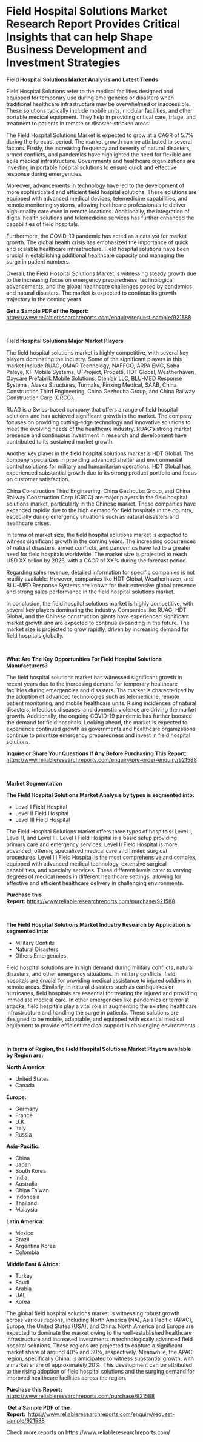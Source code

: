 <p><h1>Field Hospital Solutions Market Research Report Provides Critical Insights that can help Shape Business Development and Investment Strategies</h1></p><p><strong>Field Hospital Solutions Market Analysis and Latest Trends</strong></p>
<p><p>Field Hospital Solutions refer to the medical facilities designed and equipped for temporary use during emergencies or disasters when traditional healthcare infrastructure may be overwhelmed or inaccessible. These solutions typically include mobile units, modular facilities, and other portable medical equipment. They help in providing critical care, triage, and treatment to patients in remote or disaster-stricken areas.</p><p>The Field Hospital Solutions Market is expected to grow at a CAGR of 5.7% during the forecast period. The market growth can be attributed to several factors. Firstly, the increasing frequency and severity of natural disasters, armed conflicts, and pandemics have highlighted the need for flexible and agile medical infrastructure. Governments and healthcare organizations are investing in portable hospital solutions to ensure quick and effective response during emergencies.</p><p>Moreover, advancements in technology have led to the development of more sophisticated and efficient field hospital solutions. These solutions are equipped with advanced medical devices, telemedicine capabilities, and remote monitoring systems, allowing healthcare professionals to deliver high-quality care even in remote locations. Additionally, the integration of digital health solutions and telemedicine services has further enhanced the capabilities of field hospitals.</p><p>Furthermore, the COVID-19 pandemic has acted as a catalyst for market growth. The global health crisis has emphasized the importance of quick and scalable healthcare infrastructure. Field hospital solutions have been crucial in establishing additional healthcare capacity and managing the surge in patient numbers.</p><p>Overall, the Field Hospital Solutions Market is witnessing steady growth due to the increasing focus on emergency preparedness, technological advancements, and the global healthcare challenges posed by pandemics and natural disasters. The market is expected to continue its growth trajectory in the coming years.</p></p>
<p><strong>Get a Sample PDF of the Report:&nbsp;</strong> <a href="https://www.reliableresearchreports.com/enquiry/request-sample/921588">https://www.reliableresearchreports.com/enquiry/request-sample/921588</a></p>
<p>&nbsp;</p>
<p><strong>Field Hospital Solutions Major Market Players</strong></p>
<p><p>The field hospital solutions market is highly competitive, with several key players dominating the industry. Some of the significant players in this market include RUAG, OMAR Technology, NAFFCO, ARPA EMC, Saba Palaye, KF Mobile Systems, U-Project, Progetti, HDT Global, Weatherhaven, Oxycare Prefabrik Mobile Solutions, Otenlair LLC, BLU-MED Response Systems, Alaska Structures, Turmaks, Pinxing Medical, SAAB, China Construction Third Engineering, China Gezhouba Group, and China Railway Construction Corp (CRCC).</p><p>RUAG is a Swiss-based company that offers a range of field hospital solutions and has achieved significant growth in the market. The company focuses on providing cutting-edge technology and innovative solutions to meet the evolving needs of the healthcare industry. RUAG’s strong market presence and continuous investment in research and development have contributed to its sustained market growth.</p><p>Another key player in the field hospital solutions market is HDT Global. The company specializes in providing advanced shelter and environmental control solutions for military and humanitarian operations. HDT Global has experienced substantial growth due to its strong product portfolio and focus on customer satisfaction.</p><p>China Construction Third Engineering, China Gezhouba Group, and China Railway Construction Corp (CRCC) are major players in the field hospital solutions market, particularly in the Chinese market. These companies have expanded rapidly due to the high demand for field hospitals in the country, especially during emergency situations such as natural disasters and healthcare crises.</p><p>In terms of market size, the field hospital solutions market is expected to witness significant growth in the coming years. The increasing occurrences of natural disasters, armed conflicts, and pandemics have led to a greater need for field hospitals worldwide. The market size is projected to reach USD XX billion by 2026, with a CAGR of XX% during the forecast period.</p><p>Regarding sales revenue, detailed information for specific companies is not readily available. However, companies like HDT Global, Weatherhaven, and BLU-MED Response Systems are known for their extensive global presence and strong sales performance in the field hospital solutions market.</p><p>In conclusion, the field hospital solutions market is highly competitive, with several key players dominating the industry. Companies like RUAG, HDT Global, and the Chinese construction giants have experienced significant market growth and are expected to continue expanding in the future. The market size is projected to grow rapidly, driven by increasing demand for field hospitals globally.</p></p>
<p>&nbsp;</p>
<p><strong>What Are The Key Opportunities For Field Hospital Solutions Manufacturers?</strong></p>
<p><p>The field hospital solutions market has witnessed significant growth in recent years due to the increasing demand for temporary healthcare facilities during emergencies and disasters. The market is characterized by the adoption of advanced technologies such as telemedicine, remote patient monitoring, and mobile healthcare units. Rising incidences of natural disasters, infectious diseases, and domestic violence are driving the market growth. Additionally, the ongoing COVID-19 pandemic has further boosted the demand for field hospitals. Looking ahead, the market is expected to experience continued growth as governments and healthcare organizations continue to prioritize emergency preparedness and invest in field hospital solutions.</p></p>
<p><strong>Inquire or Share Your Questions If Any Before Purchasing This Report:</strong> <a href="https://www.reliableresearchreports.com/enquiry/pre-order-enquiry/921588">https://www.reliableresearchreports.com/enquiry/pre-order-enquiry/921588</a></p>
<p>&nbsp;</p>
<p><strong>Market Segmentation</strong></p>
<p><strong>The Field Hospital Solutions Market Analysis by types is segmented into:</strong></p>
<p><ul><li>Level I Field Hospital</li><li>Level II Field Hospital</li><li>Level III Field Hospital</li></ul></p>
<p><p>The Field Hospital Solutions market offers three types of hospitals: Level I, Level II, and Level III. Level I Field Hospital is a basic setup providing primary care and emergency services. Level II Field Hospital is more advanced, offering specialized medical care and limited surgical procedures. Level III Field Hospital is the most comprehensive and complex, equipped with advanced medical technology, extensive surgical capabilities, and specialty services. These different levels cater to varying degrees of medical needs in different healthcare settings, allowing for effective and efficient healthcare delivery in challenging environments.</p></p>
<p><strong>Purchase this Report:&nbsp;</strong><a href="https://www.reliableresearchreports.com/purchase/921588">https://www.reliableresearchreports.com/purchase/921588</a></p>
<p>&nbsp;</p>
<p><strong>The Field Hospital Solutions Market Industry Research by Application is segmented into:</strong></p>
<p><ul><li>Military Conflits</li><li>Natural Disasters</li><li>Others Emergencies</li></ul></p>
<p><p>Field hospital solutions are in high demand during military conflicts, natural disasters, and other emergency situations. In military conflicts, field hospitals are crucial for providing medical assistance to injured soldiers in remote areas. Similarly, in natural disasters such as earthquakes or hurricanes, field hospitals are essential for treating the injured and providing immediate medical care. In other emergencies like pandemics or terrorist attacks, field hospitals play a vital role in augmenting the existing healthcare infrastructure and handling the surge in patients. These solutions are designed to be mobile, adaptable, and equipped with essential medical equipment to provide efficient medical support in challenging environments.</p></p>
<p>&nbsp;</p>
<p><strong>In terms of Region, the Field Hospital Solutions Market Players available by Region are:</strong></p>
<p>
    <p> <strong> North America: </strong>
        <ul>
            <li>United States</li>
            <li>Canada</li>
        </ul>
        </p> 
    <p> <strong> Europe: </strong>
        <ul>
            <li>Germany</li>
            <li>France</li>
            <li>U.K.</li>
            <li>Italy</li>
            <li>Russia</li>
        </ul>
        </p> 
    <p> <strong> Asia-Pacific: </strong>
        <ul>
            <li>China</li>
            <li>Japan</li>
            <li>South Korea</li>
            <li>India</li>
            <li>Australia</li>
            <li>China Taiwan</li>
            <li>Indonesia</li>
            <li>Thailand</li>
            <li>Malaysia</li>
        </ul>
        </p> 
    <p> <strong> Latin America: </strong>
        <ul>
            <li>Mexico</li>
            <li>Brazil</li>
            <li>Argentina Korea</li>
            <li>Colombia</li>
        </ul>
        </p> 
    <p> <strong> Middle East & Africa: </strong>
        <ul>
            <li>Turkey</li>
            <li>Saudi</li>
            <li>Arabia</li>
            <li>UAE</li>
            <li>Korea</li>
        </ul>
    </p>
    </p>
<p><p>The global field hospital solutions market is witnessing robust growth across various regions, including North America (NA), Asia Pacific (APAC), Europe, the United States (USA), and China. North America and Europe are expected to dominate the market owing to the well-established healthcare infrastructure and increased investments in technologically advanced field hospital solutions. These regions are projected to capture a significant market share of around 40% and 30%, respectively. Meanwhile, the APAC region, specifically China, is anticipated to witness substantial growth, with a market share of approximately 20%. This development can be attributed to the rising adoption of field hospital solutions and the surging demand for improved healthcare facilities across the region.</p></p>
<p><strong>Purchase this Report: </strong><a href="https://www.reliableresearchreports.com/purchase/921588">https://www.reliableresearchreports.com/purchase/921588</a></p>
<p>&nbsp;<strong>Get a Sample PDF of the Report:&nbsp;&nbsp;</strong><a href="https://www.reliableresearchreports.com/enquiry/request-sample/921588">https://www.reliableresearchreports.com/enquiry/request-sample/921588</a></p>
<p><strong></strong></p>
<p>Check more reports on https://www.reliableresearchreports.com/</p>